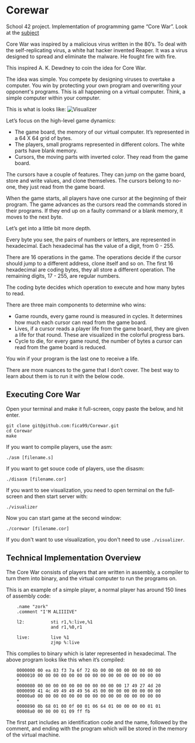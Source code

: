 # Corewar
School 42 project. Implementation of programming game “Core War”.
Look at the [subject](https://cdn.intra.42.fr/pdf/pdf/1851/corewar.en.pdf)

Core War was inspired by a malicious virus written in the 80’s. To deal with the self-replicating virus, a white hat hacker invented Reaper. It was a virus designed to spread and eliminate the malware. He fought fire with fire.

This inspired A. K. Dewdney to coin the idea for Core War.

The idea was simple. You compete by designing viruses to overtake a computer. You win by protecting your own program and overwriting your opponent's programs. This is all happening on a virtual computer. Think, a simple computer within your computer.

This is what is looks like:
![Visualizer](https://raw.githubusercontent.com/wiki/fica99/Corewar/img/original_visualizer.png)

Let’s focus on the high-level game dynamics:
* The game board, the memory of our virtual computer. It’s represented in a 64 X 64 grid of bytes.
* The players, small programs represented in different colors. The white parts have blank memory.
* Cursors, the moving parts with inverted color. They read from the game board.

The cursors have a couple of features. They can jump on the game board, store and write values, and clone themselves. The cursors belong to no-one, they just read from the game board.

When the game starts, all players have one cursor at the beginning of their program. The game advances as the cursors read the commands stored in their programs. If they end up on a faulty command or a blank memory, it moves to the next byte.

Let’s get into a little bit more depth.

Every byte you see, the pairs of numbers or letters, are represented in hexadecimal. Each hexadecimal has the value of a digit, from 0 - 255.

There are 16 operations in the game. The operations decide if the cursor should jump to a different address, clone itself and so on. The first 16 hexadecimal are coding bytes, they all store a different operation. The remaining digits, 17 - 255, are regular numbers.

The coding byte decides which operation to execute and how many bytes to read.

There are three main components to determine who wins:
* Game rounds, every game round is measured in cycles. It determines how much each cursor can read from the game board.
* Lives, if a cursor reads a player life from the game board, they are given a life for that round. These are visualized in the colorful progress bars.
* Cycle to die, for every game round, the number of bytes a cursor can read from the game board is reduced.

You win if your program is the last one to receive a life.

There are more nuances to the game that I don’t cover. The best way to learn about them is to run it with the below code.

## Executing Core War

Open your terminal and make it full-screen, copy paste the below, and hit enter.

```console
git clone git@github.com:fica99/Corewar.git
cd Corewar
make
```

If you want to compile players, use the asm:
```console
./asm [filename.s]
```

If you want to get souce code of players, use the disasm:
```console
./disasm [filename.cor]
```

If you want to see visualization, you need to open terminal on the full-screen and then start server with:
```console
./visualizer
```
Now you can start game at the second window:
```console
./corewar [filename.cor]
```

If you don't want to use visualization, you don't need to use `./visualizer`.

## Technical Implementation Overview

The Core War consists of players that are written in assembly, a compiler to turn them into binary, and the virtual computer to run the programs on.

This is an example of a simple player, a normal player has around 150 lines of assembly code:
```
    .name "zork"
    .comment "I'M ALIIIIVE"

    l2:          sti r1,%:live,%1
                 and r1,%0,r1

    live:        live %1
                 zjmp %:live
```

This complies to binary which is later represented in hexadecimal. The above program looks like this when it’s compiled:
```
    0000000 00 ea 83 f3 7a 6f 72 6b 00 00 00 00 00 00 00 00
    0000010 00 00 00 00 00 00 00 00 00 00 00 00 00 00 00 00
    *
    0000080 00 00 00 00 00 00 00 00 00 00 00 17 49 27 4d 20
    0000090 41 4c 49 49 49 49 56 45 00 00 00 00 00 00 00 00
    00000a0 00 00 00 00 00 00 00 00 00 00 00 00 00 00 00 00
    *
    0000890 0b 68 01 00 0f 00 01 06 64 01 00 00 00 00 01 01
    00008a0 00 00 00 01 09 ff fb
```

The first part includes an identification code and the name, followed by the comment, and ending with the program which will be stored in the memory of the virtual machine.
